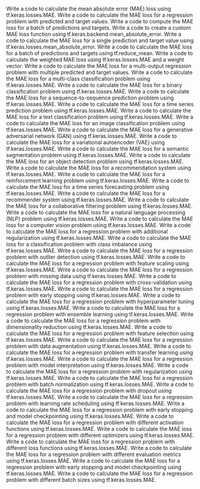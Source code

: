 Write a code to calculate the mean absolute error (MAE) loss using tf.keras.losses.MAE.
Write a code to calculate the MAE loss for a regression problem with predicted and target values.
Write a code to compute the MAE loss for a batch of predictions and targets.
Write a code to create a custom MAE loss function using tf.keras.backend.mean_absolute_error.
Write a code to calculate the MAE loss for a single prediction and target value using tf.keras.losses.mean_absolute_error.
Write a code to calculate the MAE loss for a batch of predictions and targets using tf.reduce_mean.
Write a code to calculate the weighted MAE loss using tf.keras.losses.MAE and a weight vector.
Write a code to calculate the MAE loss for a multi-output regression problem with multiple predicted and target values.
Write a code to calculate the MAE loss for a multi-class classification problem using tf.keras.losses.MAE.
Write a code to calculate the MAE loss for a binary classification problem using tf.keras.losses.MAE.
Write a code to calculate the MAE loss for a sequence-to-sequence prediction problem using tf.keras.losses.MAE.
Write a code to calculate the MAE loss for a time series prediction problem using tf.keras.losses.MAE.
Write a code to calculate the MAE loss for a text classification problem using tf.keras.losses.MAE.
Write a code to calculate the MAE loss for an image classification problem using tf.keras.losses.MAE.
Write a code to calculate the MAE loss for a generative adversarial network (GAN) using tf.keras.losses.MAE.
Write a code to calculate the MAE loss for a variational autoencoder (VAE) using tf.keras.losses.MAE.
Write a code to calculate the MAE loss for a semantic segmentation problem using tf.keras.losses.MAE.
Write a code to calculate the MAE loss for an object detection problem using tf.keras.losses.MAE.
Write a code to calculate the MAE loss for a recommendation system using tf.keras.losses.MAE.
Write a code to calculate the MAE loss for a reinforcement learning problem using tf.keras.losses.MAE.
Write a code to calculate the MAE loss for a time series forecasting problem using tf.keras.losses.MAE.
Write a code to calculate the MAE loss for a recommender system using tf.keras.losses.MAE.
Write a code to calculate the MAE loss for a collaborative filtering problem using tf.keras.losses.MAE.
Write a code to calculate the MAE loss for a natural language processing (NLP) problem using tf.keras.losses.MAE.
Write a code to calculate the MAE loss for a computer vision problem using tf.keras.losses.MAE.
Write a code to calculate the MAE loss for a regression problem with additional regularization using tf.keras.losses.MAE.
Write a code to calculate the MAE loss for a classification problem with class imbalance using tf.keras.losses.MAE.
Write a code to calculate the MAE loss for a regression problem with outlier detection using tf.keras.losses.MAE.
Write a code to calculate the MAE loss for a regression problem with feature scaling using tf.keras.losses.MAE.
Write a code to calculate the MAE loss for a regression problem with missing data using tf.keras.losses.MAE.
Write a code to calculate the MAE loss for a regression problem with cross-validation using tf.keras.losses.MAE.
Write a code to calculate the MAE loss for a regression problem with early stopping using tf.keras.losses.MAE.
Write a code to calculate the MAE loss for a regression problem with hyperparameter tuning using tf.keras.losses.MAE.
Write a code to calculate the MAE loss for a regression problem with ensemble learning using tf.keras.losses.MAE.
Write a code to calculate the MAE loss for a regression problem with dimensionality reduction using tf.keras.losses.MAE.
Write a code to calculate the MAE loss for a regression problem with feature selection using tf.keras.losses.MAE.
Write a code to calculate the MAE loss for a regression problem with data augmentation using tf.keras.losses.MAE.
Write a code to calculate the MAE loss for a regression problem with transfer learning using tf.keras.losses.MAE.
Write a code to calculate the MAE loss for a regression problem with model interpretation using tf.keras.losses.MAE.
Write a code to calculate the MAE loss for a regression problem with regularization using tf.keras.losses.MAE.
Write a code to calculate the MAE loss for a regression problem with batch normalization using tf.keras.losses.MAE.
Write a code to calculate the MAE loss for a regression problem with dropout using tf.keras.losses.MAE.
Write a code to calculate the MAE loss for a regression problem with learning rate scheduling using tf.keras.losses.MAE.
Write a code to calculate the MAE loss for a regression problem with early stopping and model checkpointing using tf.keras.losses.MAE.
Write a code to calculate the MAE loss for a regression problem with different activation functions using tf.keras.losses.MAE.
Write a code to calculate the MAE loss for a regression problem with different optimizers using tf.keras.losses.MAE.
Write a code to calculate the MAE loss for a regression problem with different loss functions using tf.keras.losses.MAE.
Write a code to calculate the MAE loss for a regression problem with different evaluation metrics using tf.keras.losses.MAE.
Write a code to calculate the MAE loss for a regression problem with early stopping and model checkpointing using tf.keras.losses.MAE.
Write a code to calculate the MAE loss for a regression problem with different batch sizes using tf.keras.losses.MAE.